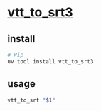 # [vtt_to_srt3](https://github.com/jsonzilla/vtt_to_srt3)

## install

```sh
# Pip
uv tool install vtt_to_srt3
```

## usage

```sh
vtt_to_srt "$1"
```
